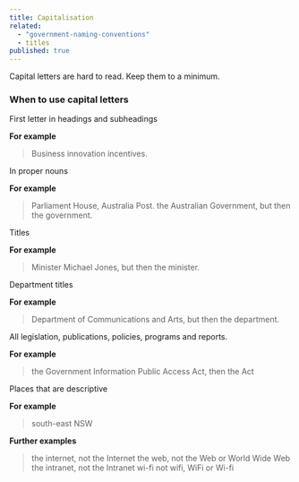 ```yaml
---
title: Capitalisation
related: 
  - "government-naming-conventions"
  - titles
published: true
---
```


Capital letters are hard to read. Keep them to a minimum.

### When to use capital letters

First letter in headings and subheadings

**For example**

> Business innovation incentives.

In proper nouns

**For example**

> Parliament House, Australia Post.
> the Australian Government, but then the government.

Titles

**For example**

> Minister Michael Jones, but then the minister.

Department titles

**For example**

> Department of Communications and Arts, but then the department.

All legislation, publications, policies, programs and reports.

**For example**

> the Government Information Public Access Act, then the Act

Places that are descriptive 

**For example**

> south-east NSW

**Further examples**

> the internet, not the Internet
> the web, not the Web or World Wide Web
> the intranet, not the Intranet
> wi-fi not wifi, WiFi or Wi-fi